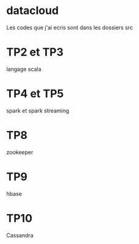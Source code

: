 # datacloud

Les codes que j'ai ecris sont dans les dossiers src 

# TP2 et TP3
langage scala

# TP4 et TP5
spark et spark streaming 

# TP8
zookeeper

# TP9
hbase

# TP10
Cassandra
